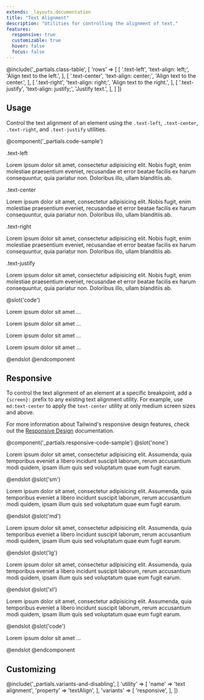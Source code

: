 ```yaml
---
extends: _layouts.documentation
title: "Text Alignment"
description: "Utilities for controlling the alignment of text."
features:
  responsive: true
  customizable: true
  hover: false
  focus: false
---
```


@include('_partials.class-table', [
  'rows' => [
    [
      '.text-left',
      'text-align: left;',
      'Align text to the left.',
    ],
    [
      '.text-center',
      'text-align: center;',
      'Align text to the center.',
    ],
    [
      '.text-right',
      'text-align: right;',
      'Align text to the right.',
    ],
    [
      '.text-justify',
      'text-align: justify;',
      'Justify text.',
    ],
  ]
])

## Usage

Control the text alignment of an element using the `.text-left`, `.text-center`, `.text-right`, and `.text-justify` utilities.

@component('_partials.code-sample')
<div class="mb-6">
  <p class="text-sm text-gray-600">.text-left</p>
  <p class="text-left text-base text-gray-800">Lorem ipsum dolor sit amet, consectetur adipisicing elit. Nobis fugit, enim molestiae praesentium eveniet, recusandae et error beatae facilis ex harum consequuntur, quia pariatur non. Doloribus illo, ullam blanditiis ab.</p>
</div>
<div class="mb-6">
  <p class="text-sm text-gray-600">.text-center</p>
  <p class="text-center text-base text-gray-800">Lorem ipsum dolor sit amet, consectetur adipisicing elit. Nobis fugit, enim molestiae praesentium eveniet, recusandae et error beatae facilis ex harum consequuntur, quia pariatur non. Doloribus illo, ullam blanditiis ab.</p>
</div>
<div class="mb-6">
  <p class="text-sm text-gray-600">.text-right</p>
  <p class="text-right text-base text-gray-800">Lorem ipsum dolor sit amet, consectetur adipisicing elit. Nobis fugit, enim molestiae praesentium eveniet, recusandae et error beatae facilis ex harum consequuntur, quia pariatur non. Doloribus illo, ullam blanditiis ab.</p>
</div>
<div class="mb-6">
  <p class="text-sm text-gray-600">.text-justify</p>
  <p class="text-justify text-base text-gray-800">Lorem ipsum dolor sit amet, consectetur adipisicing elit. Nobis fugit, enim molestiae praesentium eveniet, recusandae et error beatae facilis ex harum consequuntur, quia pariatur non. Doloribus illo, ullam blanditiis ab.</p>
</div>
@slot('code')
<p class="text-left ...">Lorem ipsum dolor sit amet ...</p>
<p class="text-center ...">Lorem ipsum dolor sit amet ...</p>
<p class="text-right ...">Lorem ipsum dolor sit amet ...</p>
<p class="text-justify ...">Lorem ipsum dolor sit amet ...</p>
@endslot
@endcomponent

## Responsive

To control the text alignment of an element at a specific breakpoint, add a `{screen}:` prefix to any existing text alignment utility. For example, use `md:text-center` to apply the `text-center` utility at only medium screen sizes and above.

For more information about Tailwind's responsive design features, check out the [Responsive Design](/docs/responsive-design) documentation.

@component('_partials.responsive-code-sample')
@slot('none')
<p class="text-left text-gray-800">Lorem ipsum dolor sit amet, consectetur adipisicing elit. Assumenda, quia temporibus eveniet a libero incidunt suscipit laborum, rerum accusantium modi quidem, ipsam illum quis sed voluptatum quae eum fugit earum.</p>
@endslot
@slot('sm')
<p class="text-center text-gray-800">Lorem ipsum dolor sit amet, consectetur adipisicing elit. Assumenda, quia temporibus eveniet a libero incidunt suscipit laborum, rerum accusantium modi quidem, ipsam illum quis sed voluptatum quae eum fugit earum.</p>
@endslot
@slot('md')
<p class="text-right text-gray-800">Lorem ipsum dolor sit amet, consectetur adipisicing elit. Assumenda, quia temporibus eveniet a libero incidunt suscipit laborum, rerum accusantium modi quidem, ipsam illum quis sed voluptatum quae eum fugit earum.</p>
@endslot
@slot('lg')
<p class="text-justify text-gray-800">Lorem ipsum dolor sit amet, consectetur adipisicing elit. Assumenda, quia temporibus eveniet a libero incidunt suscipit laborum, rerum accusantium modi quidem, ipsam illum quis sed voluptatum quae eum fugit earum.</p>
@endslot
@slot('xl')
<p class="text-center text-gray-800">Lorem ipsum dolor sit amet, consectetur adipisicing elit. Assumenda, quia temporibus eveniet a libero incidunt suscipit laborum, rerum accusantium modi quidem, ipsam illum quis sed voluptatum quae eum fugit earum.</p>
@endslot
@slot('code')
<p class="none:text-left sm:text-center md:text-right lg:text-justify xl:text-center ...">Lorem ipsum dolor sit amet ...</p>
@endslot
@endcomponent

## Customizing

@include('_partials.variants-and-disabling', [
    'utility' => [
        'name' => 'text alignment',
        'property' => 'textAlign',
    ],
    'variants' => [
        'responsive',
    ],
])
